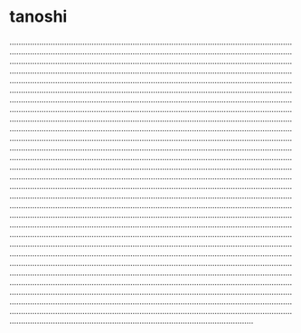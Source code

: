 # tanoshi
.......................................................................................................................................................................................................................................................................................................................................................................................................................................................................................................................................................................................................................................................................................................................................................................................................................................................................................................................................................................................................................................................................................................................................................................................................................................................................................................................................................................................................................................................................................................................................................................................................................................................................................................................................................................................................................................................................................................................................................................................................................................................................................................................................................................................................................................................................................................................................................................................................................................................................................................................................................................................................................................................................................................................................................................................................................................................................................................................................................................................................................................................................................................................................................................................................................................................................................................................................................................................................................................................................................................................................................................................................................................................................................................................................................................................................................................................